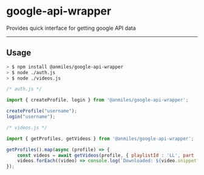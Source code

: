 # google-api-wrapper

Provides quick interface for getting google API data

----

## Usage

``` bash
> $ npm install @anmiles/google-api-wrapper
> $ node ./auth.js
> $ node ./videos.js
```

``` js
/* auth.js */

import { createProfile, login } from '@anmiles/google-api-wrapper';

createProfile("username");
login("username");

```

``` js
/* videos.js */

import { getProfiles, getVideos } from '@anmiles/google-api-wrapper';

getProfiles().map(async (profile) => {
	const videos = await getVideos(profile, { playlistId : 'LL', part : [ 'snippet' ], maxResults : 50 });
	videos.forEach((video) => console.log(`Downloaded: ${video.snippet?.title}`));
});

```
